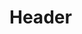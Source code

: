 <!-- TITLE: 04 - Web Application Scanning -->
<!-- SUBTITLE: A quick summary of web application scanning -->

# Header